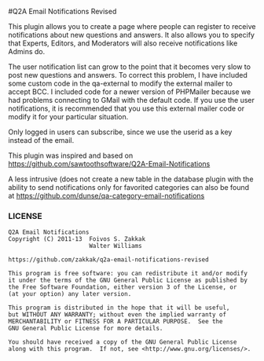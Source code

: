 #Q2A Email Notifications Revised

This plugin allows you to create a page where people can register to
receive notifications about new questions and answers.  It also allows
you to specify that Experts, Editors, and Moderators will also receive
notifications like Admins do.

The user notification list can grow to the point that it becomes very
slow to post new questions and answers.  To correct this problem, I
have included some custom code in the qa-external to modify the
external mailer to accept BCC.  I included code for a newer version of
PHPMailer because we had problems connecting to GMail with the default
code.  If you use the user notifications, it is recommended that you
use this external mailer code or modify it for your particular
situation.

Only logged in users can subscribe, since we use the userid as a key
instead of the email.

This plugin was inspired and based on https://github.com/sawtoothsoftware/Q2A-Email-Notifications 

A less intrusive (does not create a new table in the database plugin
with the ability to send notifications only for favorited categories
can also be found at https://github.com/dunse/qa-category-email-notifications

### LICENSE
    Q2A Email Notifications
    Copyright (C) 2011-13  Foivos S. Zakkak
                           Walter Williams
    
    https://github.com/zakkak/q2a-email-notifications-revised
    
    This program is free software: you can redistribute it and/or modify
    it under the terms of the GNU General Public License as published by
    the Free Software Foundation, either version 3 of the License, or
    (at your option) any later version.
    
    This program is distributed in the hope that it will be useful,
    but WITHOUT ANY WARRANTY; without even the implied warranty of
    MERCHANTABILITY or FITNESS FOR A PARTICULAR PURPOSE.  See the
    GNU General Public License for more details.
    
    You should have received a copy of the GNU General Public License
    along with this program.  If not, see <http://www.gnu.org/licenses/>.
